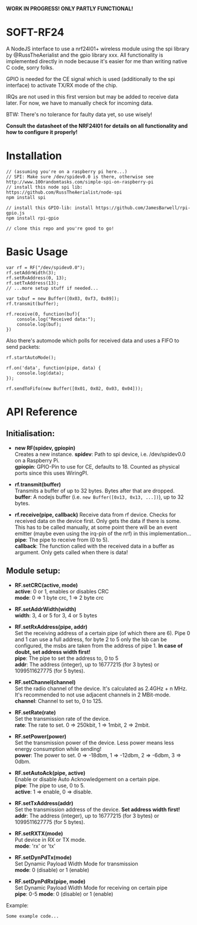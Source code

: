 **WORK IN PROGRESS! ONLY PARTLY FUNCTIONAL!**

SOFT-RF24
=========

A NodeJS interface to use a nrf24l01+ wireless module using the spi library by @RussTheAerialist and the gpio library xxx. All functionality is implemented directly in node because it's easier for me than writing native C code, sorry folks. 

GPIO is needed for the CE signal which is used (additionally to the spi interface) to activate TX/RX mode of the chip.

IRQs are not used in this first version but may be added to receive data later. For now, we have to manually check for incoming data.

BTW: There's no tolerance for faulty data yet, so use wisely!

**Consult the datasheet of the NRF24l01 for details on all functionality and how to configure it properly!**

Installation
============

```
// (assuming you're on a raspberry pi here...)
// SPI: Make sure /dev/spidev0.0 is there, otherwise see http://www.100randomtasks.com/simple-spi-on-raspberry-pi
// install this node spi lib: https://github.com/RussTheAerialist/node-spi
npm install spi

// install this GPIO-lib: install https://github.com/JamesBarwell/rpi-gpio.js
npm install rpi-gpio

// clone this repo and you're good to go!
```

Basic Usage
===========

```
var rf = RF("/dev/spidev0.0");
rf.setAddrWidth(3);
rf.setRxAddress(0, 13);
rf.setTxAddress(13);
// ...more setup stuff if needed...

var txbuf = new Buffer([0x03, 0xf3, 0x89]);
rf.transmit(buffer);

rf.receive(0, function(buf){
	console.log("Received data:");
	console.log(buf);
})
```

Also there's automode which polls for received data and uses a FIFO to send packets:

```
rf.startAutoMode();

rf.on('data', function(pipe, data) {
	console.log(data);
});

rf.sendToFifo(new Buffer([0x01, 0x02, 0x03, 0x04]));
```

API Reference
=============

Initialisation:
---------------

* **new RF(spidev, gpiopin)**  
Creates a new instance. 
**spidev**: Path to spi device, i.e. /dev/spidev0.0 on a Raspberry Pi.  
**gpiopin**: GPIO-Pin to use for CE, defaults to 18. Counted as physical ports since this uses WiringPI.

* **rf.transmit(buffer)**  
Transmits a buffer of up to 32 bytes. Bytes after that are dropped.  
**buffer**: A nodejs buffer (i.e. ```new Buffer([0x13, 0x13, ...])```), up to 32 bytes.

* **rf.receive(pipe, callback)**
Receive data from rf device. Checks for received data on the device first. Only gets the data if there is some. This has to be called manually, at some point there will be an event emitter (maybe even using the irq-pin of the nrf) in this implementation...  
**pipe**: The pipe to receive from (0 to 5).  
**callback**: The function called with the received data in a buffer as argument. Only gets called when there is data!


Module setup:
-------------

* **RF.setCRC(active, mode)**  
**active**: 0 or 1, enables or disables CRC  
**mode**: 0 => 1 byte crc, 1 => 2 byte crc

* **RF.setAddrWidth(width)**  
**width**: 3, 4 or 5 for 3, 4 or 5 bytes

* **RF.setRxAddress(pipe, addr)**    
Set the receiving address of a certain pipe (of which there are 6). Pipe 0 and 1 can use a full address, for byte 2 to 5 only the lsb can be configured, the msbs are taken from the address of pipe 1. **In case of doubt, set address width first!**  
**pipe**: The pipe to set the address to, 0 to 5  
**addr**: The address (integer), up to 16777215 (for 3 bytes) or 1099511627775 (for 5 bytes).

* **RF.setChannel(channel)**  
Set the radio channel of the device. It's calculated as 2.4GHz + n MHz. It's recommended to not use adjacent channels in 2 MBit-mode.  
**channel**: Channel to set to, 0 to 125.

* **RF.setRate(rate)**  
Set the transmission rate of the device.  
**rate**: The rate to set. 0 => 250kbit, 1 => 1mbit, 2 => 2mbit.

* **RF.setPower(power)**  
Set the transmission power of the device. Less power means less energy consumption while sending!  
**power**: The power to set. 0 => -18dbm, 1 => -12dbm, 2 => -6dbm, 3 => 0dbm.

* **RF.setAutoAck(pipe, active)**  
Enable or disable Auto Acknowledgement on a certain pipe.   
**pipe**: The pipe to use, 0 to 5.  
**active**: 1 => enable, 0 => disable.

* **RF.setTxAddress(addr)**  
Set the transmission address of the device. **Set address width first!**
**addr**: The address (integer), up to 16777215 (for 3 bytes) or 1099511627775 (for 5 bytes).

* **RF.setRXTX(mode)**  
Put device in RX or TX mode.  
**mode**: 'rx' or 'tx'

* **RF.setDynPdTx(mode)**  
Set Dynamic Payload Width Mode for transmission  
**mode**: 0 (disable) or 1 (enable)

* **RF.setDynPdRx(pipe, mode)**  
Set Dynamic Payload Width Mode for receiving on certain pipe  
**pipe**: 0-5
**mode**: 0 (disable) or 1 (enable)

Example:
```
Some example code...
```
